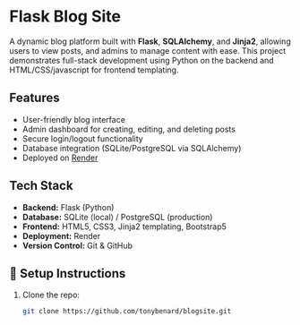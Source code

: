 # Flask Blog Site

A dynamic blog platform built with **Flask**, **SQLAlchemy**, and **Jinja2**, allowing users to view posts, and admins to manage content with ease. This project demonstrates full-stack development 
using Python on the backend and HTML/CSS/javascript for frontend templating.

## Features

- User-friendly blog interface
- Admin dashboard for creating, editing, and deleting posts
- Secure login/logout functionality
- Database integration (SQLite/PostgreSQL via SQLAlchemy)
- Deployed on [Render](https://blog-site-nrt2.onrender.com/)

## Tech Stack

- **Backend:** Flask (Python)
- **Database:** SQLite (local) / PostgreSQL (production)
- **Frontend:** HTML5, CSS3, Jinja2 templating, Bootstrap5
- **Deployment:** Render
- **Version Control:** Git & GitHub

## 🧪 Setup Instructions

1. Clone the repo:
   ```bash
   git clone https://github.com/tonybenard/blogsite.git
  
